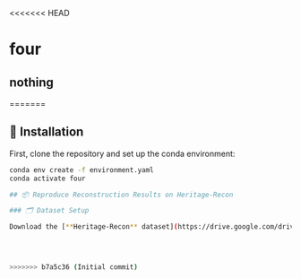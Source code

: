 <<<<<<< HEAD
# four
## nothing
=======
## 🔧 Installation

First, clone the repository and set up the conda environment:

```bash
conda env create -f environment.yaml
conda activate four

## 📦 Reproduce Reconstruction Results on Heritage-Recon

### 🗂️ Dataset Setup

Download the [**Heritage-Recon** dataset](https://drive.google.com/drive/folders/1eZvmk4GQkrRKUNZpagZEIY_z8Lsdw94v) and place it under the `data/` directory.

 


>>>>>>> b7a5c36 (Initial commit)
